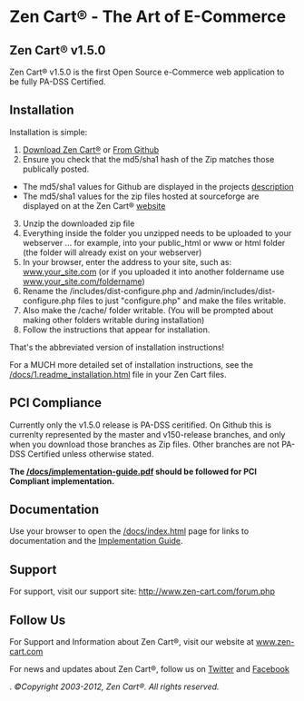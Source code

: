 Zen Cart&reg; - The Art of E-Commerce
===============

Zen Cart&reg; v1.5.0
---------------
Zen Cart&reg; v1.5.0 is the first Open Source e-Commerce web application to be fully PA-DSS Certified.


Installation
------------

Installation is simple:

1. [Download Zen Cart&reg;](http://sourceforge.net/projects/zencart/files) or [From Github](https://github.com/zencart/zc-v15/zipball/master)
2. Ensure you check that the md5/sha1 hash of the Zip matches those publically posted.
  * The md5/sha1 values for Github are displayed in the projects [description](https://github.com/zencart/zc-v15)
  * The md5/sha1 values for the zip files hosted at sourceforge are displayed on at the Zen Cart&reg; [website](http://www.zen-cart.com/)
3. Unzip the downloaded zip file 
4. Everything inside the folder you unzipped needs to be uploaded to your webserver … for example, into your public_html or www or html folder (the folder will already exist on your webserver)
5. In your browser, enter the address to your site, such as: www.your_site.com (or if you uploaded it into another foldername use www.your_site.com/foldername)
6. Rename the /includes/dist-configure.php and /admin/includes/dist-configure.php files to just "configure.php" and make the files writable.
7. Also make the /cache/ folder writable. (You will be prompted about making other folders writable during installation)
8. Follow the instructions that appear for installation. 

That's the abbreviated version of installation instructions!

For a MUCH more detailed set of installation instructions, see the [/docs/1.readme_installation.html](http://www.zen-cart.net/docs/1.readme_installation.html) file in your Zen Cart files.

PCI Compliance
--------------
Currently only the v1.5.0 release is PA-DSS ceritified. On Github this is currenlty represented by the master and v150-release branches, and only when you download those branches as Zip files.
Other branches are not PA-DSS Certified unless otherwise stated.
 
__The [/docs/implementation-guide.pdf](http://www.zen-cart.net/docs/index.html) should be followed for PCI Compliant implementation.__

Documentation
-------------
Use your browser to open the [/docs/index.html](http://www.zen-cart.net/docs/index.html) page for links to documentation and the [Implementation Guide](http://www.zen-cart.net/docs/index.html).


Support
-------
For support, visit our support site: http://www.zen-cart.com/forum.php

Follow Us
---------
For Support and Information about Zen Cart&reg;, visit our website at www.zen-cart.com

For news and updates about Zen Cart&reg;, follow us on [Twitter](http://twitter.com/zencart) and [Facebook](http://facebook.com/zencart)


.
*&copy;Copyright 2003-2012, Zen Cart&reg;. All rights reserved.*
